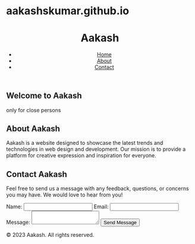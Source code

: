 # aakashskumar.github.io
<html>
<head>
	<title>Aakash - A Fancy Website for texting</title>
	<link rel="stylesheet" type="text/css" href="styles.css">
</head>
<body>
	<header>
		<h1>Aakash</h1>
		<nav>
			<ul>
				<li><a href="#">Home</a></li>
				<li><a href="#">About</a></li>
				<li><a href="#">Contact</a></li>
			</ul>
		</nav>
	</header>
	<main>
		<section class="hero">
			<h2>Welcome to Aakash</h2>
			<p>only for close persons</p>
		</section>
		<section class="about">
			<h2>About Aakash</h2>
			<p>Aakash is a website designed to showcase the latest trends and technologies in web design and development. Our mission is to provide a platform for creative expression and inspiration for everyone.</p>
		</section>
		<section class="contact">
			<h2>Contact Aakash</h2>
			<p>Feel free to send us a message with any feedback, questions, or concerns you may have. We would love to hear from you!</p>
			<form action="send_message.php" method="POST">
				<label for="name">Name:</label>
				<input type="text" id="name" name="name" required>
				<label for="email">Email:</label>
				<input type="email" id="email" name="email" required>
				<label for="message">Message:</label>
				<textarea id="message" name="message" required></textarea>
				<input type="submit" value="Send Message">
			</form>
		</section>
	</main>
	<footer>
		<p>&copy; 2023 Aakash. All rights reserved.</p>
	</footer>
</body>
</html>